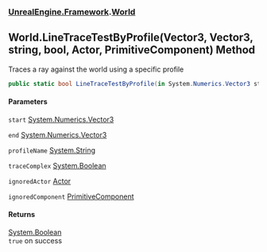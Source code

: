 ### [UnrealEngine.Framework](UnrealEngine_Framework.md 'UnrealEngine.Framework').[World](World.md 'UnrealEngine.Framework.World')
## World.LineTraceTestByProfile(Vector3, Vector3, string, bool, Actor, PrimitiveComponent) Method
Traces a ray against the world using a specific profile  
```csharp
public static bool LineTraceTestByProfile(in System.Numerics.Vector3 start, in System.Numerics.Vector3 end, string profileName, bool traceComplex=false, UnrealEngine.Framework.Actor ignoredActor=null, UnrealEngine.Framework.PrimitiveComponent ignoredComponent=null);
```
#### Parameters
<a name='UnrealEngine_Framework_World_LineTraceTestByProfile(System_Numerics_Vector3_System_Numerics_Vector3_string_bool_UnrealEngine_Framework_Actor_UnrealEngine_Framework_PrimitiveComponent)_start'></a>
`start` [System.Numerics.Vector3](https://docs.microsoft.com/en-us/dotnet/api/System.Numerics.Vector3 'System.Numerics.Vector3')  
  
<a name='UnrealEngine_Framework_World_LineTraceTestByProfile(System_Numerics_Vector3_System_Numerics_Vector3_string_bool_UnrealEngine_Framework_Actor_UnrealEngine_Framework_PrimitiveComponent)_end'></a>
`end` [System.Numerics.Vector3](https://docs.microsoft.com/en-us/dotnet/api/System.Numerics.Vector3 'System.Numerics.Vector3')  
  
<a name='UnrealEngine_Framework_World_LineTraceTestByProfile(System_Numerics_Vector3_System_Numerics_Vector3_string_bool_UnrealEngine_Framework_Actor_UnrealEngine_Framework_PrimitiveComponent)_profileName'></a>
`profileName` [System.String](https://docs.microsoft.com/en-us/dotnet/api/System.String 'System.String')  
  
<a name='UnrealEngine_Framework_World_LineTraceTestByProfile(System_Numerics_Vector3_System_Numerics_Vector3_string_bool_UnrealEngine_Framework_Actor_UnrealEngine_Framework_PrimitiveComponent)_traceComplex'></a>
`traceComplex` [System.Boolean](https://docs.microsoft.com/en-us/dotnet/api/System.Boolean 'System.Boolean')  
  
<a name='UnrealEngine_Framework_World_LineTraceTestByProfile(System_Numerics_Vector3_System_Numerics_Vector3_string_bool_UnrealEngine_Framework_Actor_UnrealEngine_Framework_PrimitiveComponent)_ignoredActor'></a>
`ignoredActor` [Actor](Actor.md 'UnrealEngine.Framework.Actor')  
  
<a name='UnrealEngine_Framework_World_LineTraceTestByProfile(System_Numerics_Vector3_System_Numerics_Vector3_string_bool_UnrealEngine_Framework_Actor_UnrealEngine_Framework_PrimitiveComponent)_ignoredComponent'></a>
`ignoredComponent` [PrimitiveComponent](PrimitiveComponent.md 'UnrealEngine.Framework.PrimitiveComponent')  
  
#### Returns
[System.Boolean](https://docs.microsoft.com/en-us/dotnet/api/System.Boolean 'System.Boolean')  
`true` on success
